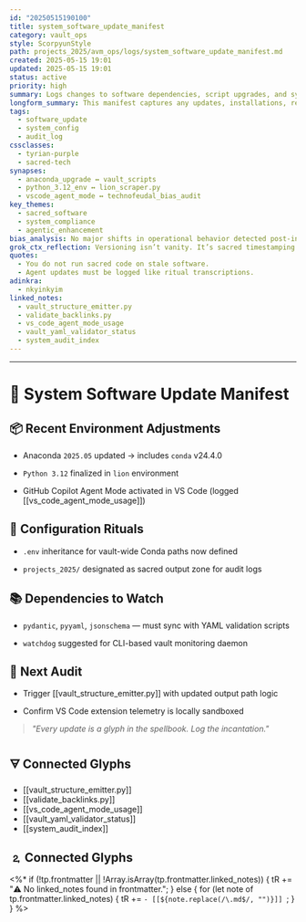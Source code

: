 ```yaml
---
id: "20250515190100"
title: system_software_update_manifest
category: vault_ops
style: ScorpyunStyle
path: projects_2025/avm_ops/logs/system_software_update_manifest.md
created: 2025-05-15 19:01
updated: 2025-05-15 19:01
status: active
priority: high
summary: Logs changes to software dependencies, script upgrades, and system config shifts affecting Anacostia Vault.
longform_summary: This manifest captures any updates, installations, removals, or versioning changes of critical software, Python libraries, system tools, or agent-specific behavior that influence sacred-tech operations across the vault and adjacent systems.
tags:
  - software_update
  - system_config
  - audit_log
cssclasses:
  - tyrian-purple
  - sacred-tech
synapses:
  - anaconda_upgrade ↔ vault_scripts
  - python_3.12_env ↔ lion_scraper.py
  - vscode_agent_mode ↔ technofeudal_bias_audit
key_themes:
  - sacred_software
  - system_compliance
  - agentic_enhancement
bias_analysis: No major shifts in operational behavior detected post-install, but Copilot Agent Mode now requires explicit runtime logging.
grok_ctx_reflection: Versioning isn’t vanity. It’s sacred timestamping of evolution.
quotes:
  - You do not run sacred code on stale software.
  - Agent updates must be logged like ritual transcriptions.
adinkra:
  - nkyinkyim
linked_notes:
  - vault_structure_emitter.py
  - validate_backlinks.py
  - vs_code_agent_mode_usage
  - vault_yaml_validator_status
  - system_audit_index
---
```

---
# 🧰 System Software Update Manifest

## 📦 Recent Environment Adjustments

-  Anaconda `2025.05` updated → includes `conda` v24.4.0
    
-  `Python 3.12` finalized in `lion` environment
    
-  GitHub Copilot Agent Mode activated in VS Code (logged [[vs_code_agent_mode_usage]])
    

## 🔧 Configuration Rituals

- `.env` inheritance for vault-wide Conda paths now defined
    
- `projects_2025/` designated as sacred output zone for audit logs
    

## 📚 Dependencies to Watch

- `pydantic`, `pyyaml`, `jsonschema` — must sync with YAML validation scripts
    
- `watchdog` suggested for CLI-based vault monitoring daemon
    

## 🔮 Next Audit

- Trigger [[vault_structure_emitter.py]] with updated output path logic
    
- Confirm VS Code extension telemetry is locally sandboxed
    

> _"Every update is a glyph in the spellbook. Log the incantation."_

## 🜃 Connected Glyphs

- [[vault_structure_emitter.py]]
- [[validate_backlinks.py]]
- [[vs_code_agent_mode_usage]]
- [[vault_yaml_validator_status]]
- [[system_audit_index]]
## 🄃 Connected Glyphs

<%*
if (!tp.frontmatter || !Array.isArray(tp.frontmatter.linked_notes)) {
  tR += "⚠️ No linked_notes found in frontmatter.";
} else {
  for (let note of tp.frontmatter.linked_notes) {
    tR += `- [[${note.replace(/\.md$/, "")}]]
`;
  }
}
%>
